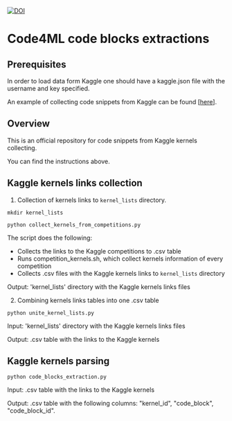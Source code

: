 [![DOI](https://zenodo.org/badge/DOI/10.5281/zenodo.6607065.svg)](https://doi.org/10.5281/zenodo.6607065)

# Code4ML code blocks extractions

## Prerequisites

In order to load data form Kaggle one should have a kaggle.json file with the username and key specified.

An example of collecting code snippets from Kaggle can be found [[here](https://github.com/ketrint/Code4ML/blob/main/code_blocks_collection_example.ipynb)].

## Overview

This is an official repository for code snippets from Kaggle kernels collecting. 

You can find the instructions above.

## Kaggle kernels links collection

1. Collection of kernels links to `kernel_lists` directory.

`mkdir kernel_lists`

`python collect_kernels_from_competitions.py`

The script does the following:
- Collects the links to the Kaggle competitions to .csv table
- Runs competition_kernels.sh, which collect kernels information of every competition
- Collects .csv files with the Kaggle kernels links to `kernel_lists` directory 

Output: 'kernel_lists' directory with the Kaggle kernels links files

2. Combining  kernels links tables into one .csv table

`python unite_kernel_lists.py`  

Input: 'kernel_lists' directory with the Kaggle kernels links files

Output: .csv table with the links to the Kaggle kernels

## Kaggle kernels parsing

`python code_blocks_extraction.py`

Input: .csv table with the links to the Kaggle kernels

Output: .csv table with the following columns: "kernel_id", "code_block", "code_block_id".

